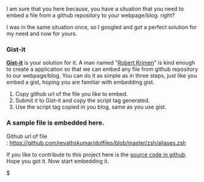 I am sure that you here because, you have a situation that you need to embed a file from a github repository to your webpage/blog. right?  

  

I was in the same situation once, so I googled and got a perfect solution for my need and now for yours.

  

### Gist-it

**[Gist-it](http://gist-it.appspot.com/)** is your solution for it. A man named "[<span style="font-family: inherit;">Robert Krimen</span>](http://github.com/robertkrimen)" is kind enough to create a application so that we can embed any file from github repository to our webpage/blog. You can do it as simple as in three steps, just like you embed a gist, hoping you are familiar with embedding gist. 

1.  Copy github url of the file you like to embed.
2.  Submit it to Gist-it and copy the script tag generated.
3.  Use the script tag copied in you blog, same as you use gist.

### A sample file is embedded here.

Github url of file : <https://github.com/revathskumar/dotfiles/blob/master/zsh/aliases.zsh>

  

  
If you like to contribute to this project here is the [source code in github](https://github.com/robertkrimen/gist-it).  
Hope you got it. Now start embedding it.

$
